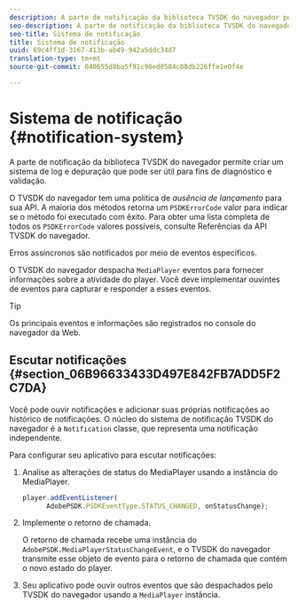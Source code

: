 ```yaml
---
description: A parte de notificação da biblioteca TVSDK do navegador permite criar um sistema de log e depuração que pode ser útil para fins de diagnóstico e validação.
seo-description: A parte de notificação da biblioteca TVSDK do navegador permite criar um sistema de log e depuração que pode ser útil para fins de diagnóstico e validação.
seo-title: Sistema de notificação
title: Sistema de notificação
uuid: 69c4ff1d-3167-413b-ab49-942a5ddc34d7
translation-type: tm+mt
source-git-commit: 040655d8ba5f91c98ed0584c08db226ffe1e0f4e

---
```



# Sistema de notificação {#notification-system}

A parte de notificação da biblioteca TVSDK do navegador permite criar um sistema de log e depuração que pode ser útil para fins de diagnóstico e validação.

<!--<a id="section_EC5DBE8DDA434B70A01FA2F3EF4618BD"></a>-->

O TVSDK do navegador tem uma política de *ausência de lançamento* para sua API. A maioria dos métodos retorna um `PSDKErrorCode` valor para indicar se o método foi executado com êxito. Para obter uma lista completa de todos os `PSDKErrorCode` valores possíveis, consulte Referências da API TVSDK do navegador.

Erros assíncronos são notificados por meio de eventos específicos.

O TVSDK do navegador despacha `MediaPlayer` eventos para fornecer informações sobre a atividade do player. Você deve implementar ouvintes de eventos para capturar e responder a esses eventos.

>[!TIP]
>
>Os principais eventos e informações são registrados no console do navegador da Web.

## Escutar notificações {#section_06B96633433D497E842FB7ADD5F2C7DA}

Você pode ouvir notificações e adicionar suas próprias notificações ao histórico de notificações. O núcleo do sistema de notificação TVSDK do navegador é a `Notification` classe, que representa uma notificação independente.

Para configurar seu aplicativo para escutar notificações:

1. Analise as alterações de status do MediaPlayer usando a instância do MediaPlayer.

   ```js
   player.addEventListener( 
         AdobePSDK.PSDKEventType.STATUS_CHANGED, onStatusChange);
   ```

1. Implemente o retorno de chamada.

   O retorno de chamada recebe uma instância do `AdobePSDK.MediaPlayerStatusChangeEvent`, e o TVSDK do navegador transmite esse objeto de evento para o retorno de chamada que contém o novo estado do player.
1. Seu aplicativo pode ouvir outros eventos que são despachados pelo TVSDK do navegador usando a `MediaPlayer` instância.

